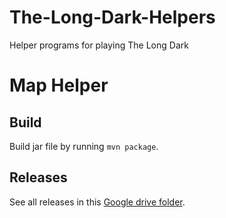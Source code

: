 # The-Long-Dark-Helpers
Helper programs for playing The Long Dark

# Map Helper

## Build

Build jar file by running `mvn package`.

## Releases

See all releases in this [Google drive folder](https://drive.google.com/open?id=1a-Tr_NBwtsMtFzHucmmitY7k2Cus0NJt).
